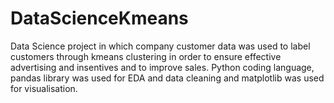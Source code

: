 # DataScienceKmeans
Data Science project in which company customer data was used to label customers through kmeans clustering in order to ensure effective advertising and insentives and to improve sales. Python coding language, pandas library was used for EDA and data cleaning and matplotlib was used for visualisation.
